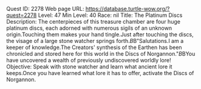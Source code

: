 Quest ID: 2278
Web page URL: https://database.turtle-wow.org/?quest=2278
Level: 47
Min Level: 40
Race: nil
Title: The Platinum Discs
Description: The centerpieces of this treasure chamber are four huge platinum discs, each adorned with numerous sigils of an unknown origin.Touching them makes your hand tingle.Just after touching the discs, the visage of a large stone watcher springs forth.$B$B"Salutations.I am a keeper of knowledge.The Creators' synthesis of the Earthen has been chronicled and stored here for this world in the Discs of Norgannon."$B$BYou have uncovered a wealth of previously undiscovered worldly lore!
Objective: Speak with stone watcher and learn what ancient lore it keeps.Once you have learned what lore it has to offer, activate the Discs of Norgannon.
